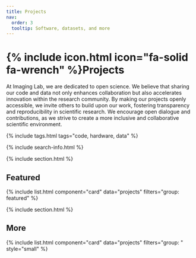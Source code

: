 ```yaml
---
title: Projects
nav:
  order: 3
  tooltip: Software, datasets, and more
---
```


# {% include icon.html icon="fa-solid fa-wrench" %}Projects

At Imaging Lab, we are dedicated to open science. We believe that sharing our code and data not only enhances collaboration but also accelerates innovation within the research community. By making our projects openly accessible, we invite others to build upon our work, fostering transparency and reproducibility in scientific research. We encourage open dialogue and contributions, as we strive to create a more inclusive and collaborative scientific environment.

{% include tags.html tags="code, hardware, data" %}

{% include search-info.html %}

{% include section.html %}

## Featured

{% include list.html component="card" data="projects" filters="group: featured" %}

{% include section.html %}

## More

{% include list.html component="card" data="projects" filters="group: " style="small" %}
